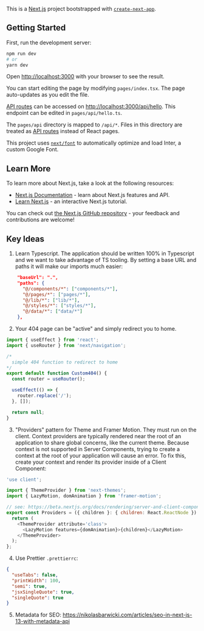 
This is a [Next.js](https://nextjs.org/) project bootstrapped with [`create-next-app`](https://github.com/vercel/next.js/tree/canary/packages/create-next-app).

## Getting Started

First, run the development server:

```bash
npm run dev
# or
yarn dev
```

Open [http://localhost:3000](http://localhost:3000) with your browser to see the result.

You can start editing the page by modifying `pages/index.tsx`. The page auto-updates as you edit the file.

[API routes](https://nextjs.org/docs/api-routes/introduction) can be accessed on [http://localhost:3000/api/hello](http://localhost:3000/api/hello). This endpoint can be edited in `pages/api/hello.ts`.

The `pages/api` directory is mapped to `/api/*`. Files in this directory are treated as [API routes](https://nextjs.org/docs/api-routes/introduction) instead of React pages.

This project uses [`next/font`](https://nextjs.org/docs/basic-features/font-optimization) to automatically optimize and load Inter, a custom Google Font.

## Learn More

To learn more about Next.js, take a look at the following resources:

- [Next.js Documentation](https://nextjs.org/docs) - learn about Next.js features and API.
- [Learn Next.js](https://nextjs.org/learn) - an interactive Next.js tutorial.

You can check out [the Next.js GitHub repository](https://github.com/vercel/next.js/) - your feedback and contributions are welcome!

## Key Ideas

1. Learn Typescript. The application should be written 100% in Typescript and we want to take advantage of TS tooling. By setting a base URL and paths it will make our imports much easier:

```json
    "baseUrl": ".",
    "paths": {
      "@/components/*": ["components/*"],
      "@/pages/*": ["pages/*"],
      "@/lib/*": ["lib/*"],
      "@/styles/*": ["styles/*"],
      "@/data/*": ["data/*"]
    },
```

2. Your 404 page can be "active" and simply redirect you to home.

```js
import { useEffect } from 'react';
import { useRouter } from 'next/navigation';

/*
  simple 404 function to redirect to home
*/
export default function Custom404() {
  const router = useRouter();

  useEffect(() => {
    router.replace('/');
  }, []);

  return null;
}
```

3. "Providers" pattern for Theme and Framer Motion. They must run on the client. Context providers are typically rendered near the root of an application to share global concerns, like the current theme. Because context is not supported in Server Components, trying to create a context at the root of your application will cause an error. To fix this, create your context and render its provider inside of a Client Component:

```js
'use client';

import { ThemeProvider } from 'next-themes';
import { LazyMotion, domAnimation } from 'framer-motion';

// see: https://beta.nextjs.org/docs/rendering/server-and-client-components
export const Providers = ({ children }: { children: React.ReactNode }) => {
  return (
    <ThemeProvider attribute='class'>
      <LazyMotion features={domAnimation}>{children}</LazyMotion>
    </ThemeProvider>
  );
};
```

4. Use Prettier `.prettierrc`:

```json
{
  "useTabs": false,
  "printWidth": 100,
  "semi": true,
  "jsxSingleQuote": true,
  "singleQuote": true
}
```

5. Metadata for SEO: https://nikolasbarwicki.com/articles/seo-in-next-js-13-with-metadata-api
